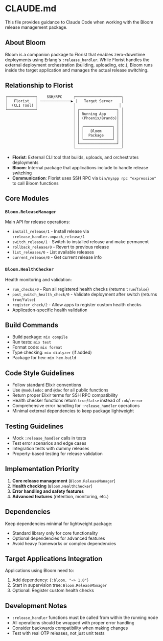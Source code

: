 # CLAUDE.md

This file provides guidance to Claude Code when working with the Bloom release management package.

## About Bloom

Bloom is a companion package to Florist that enables zero-downtime deployments using Erlang's `:release_handler`. While Florist handles the external deployment orchestration (building, uploading, etc.), Bloom runs inside the target application and manages the actual release switching.

## Relationship to Florist

```
┌─────────────┐    SSH/RPC     ┌─────────────────────┐
│   Florist   │ ──────────────▶ │   Target Server    │
│  (CLI Tool) │                │                    │
└─────────────┘                │ ┌─────────────────┐ │
                               │ │ Running App     │ │
                               │ │ (Phoenix/Brando)│ │
                               │ │                 │ │
                               │ │ ┌─────────────┐ │ │
                               │ │ │   Bloom     │ │ │
                               │ │ │  Package    │ │ │
                               │ │ └─────────────┘ │ │
                               │ └─────────────────┘ │
                               └─────────────────────┘
```

- **Florist**: External CLI tool that builds, uploads, and orchestrates deployments
- **Bloom**: Internal package that applications include to handle release switching
- **Communication**: Florist uses SSH RPC via `bin/myapp rpc "expression"` to call Bloom functions

## Core Modules

### `Bloom.ReleaseManager`
Main API for release operations:
- `install_release/1` - Install release via `:release_handler.unpack_release/1`
- `switch_release/1` - Switch to installed release and make permanent
- `rollback_release/0` - Revert to previous release
- `list_releases/0` - List available releases
- `current_release/0` - Get current release info


### `Bloom.HealthChecker`
Health monitoring and validation:
- `run_checks/0` - Run all registered health checks (returns `true`/`false`)
- `post_switch_health_check/0` - Validate deployment after switch (returns `true`/`false`)
- `register_check/2` - Allow apps to register custom health checks
- Application-specific health validation

## Build Commands
- Build package: `mix compile`
- Run tests: `mix test`
- Format code: `mix format`
- Type checking: `mix dialyzer` (if added)
- Package for hex: `mix hex.build`

## Code Style Guidelines
- Follow standard Elixir conventions
- Use `@moduledoc` and `@doc` for all public functions
- Return proper Elixir terms for SSH RPC compatibility
- Health checker functions return `true`/`false` instead of `:ok`/`:error`
- Comprehensive error handling for `:release_handler` operations
- Minimal external dependencies to keep package lightweight

## Testing Guidelines
- Mock `:release_handler` calls in tests
- Test error scenarios and edge cases
- Integration tests with dummy releases
- Property-based testing for release validation

## Implementation Priority
1. **Core release management** (`Bloom.ReleaseManager`)
2. **Health checking** (`Bloom.HealthChecker`)
3. **Error handling and safety features**
4. **Advanced features** (retention, monitoring, etc.)

## Dependencies
Keep dependencies minimal for lightweight package:
- Standard library only for core functionality
- Optional dependencies for advanced features
- Avoid heavy frameworks or complex dependencies

## Target Applications Integration
Applications using Bloom need to:

1. Add dependency: `{:bloom, "~> 1.0"}`
2. Start in supervision tree: `Bloom.ReleaseManager`
3. Optional: Register custom health checks

## Development Notes
- `:release_handler` functions must be called from within the running node
- All operations should be wrapped with proper error handling
- Consider backwards compatibility when making changes
- Test with real OTP releases, not just unit tests